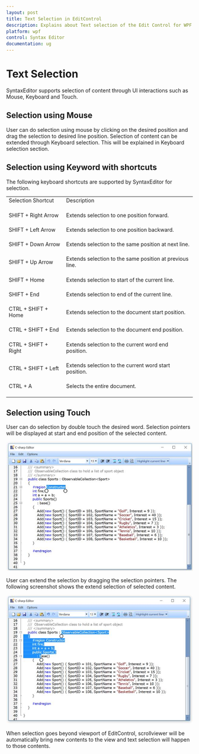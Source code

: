 ```yaml
---
layout: post
title: Text Selection in EditControl 
description: Explains about Text selection of the Edit Control for WPF
platform: wpf
control: Syntax Editor
documentation: ug
---
```


# Text Selection

SyntaxEditor supports selection of content through UI interactions such as Mouse, Keyboard and Touch. 

## Selection using Mouse

User can do selection using mouse by clicking on the desired position and drag the selection to desired line position. Selection of content can be extended through Keyboard selection. This will be explained in Keyboard selection section.

## Selection using Keyword with shortcuts

The following keyboard shortcuts are supported by SyntaxEditor for selection.

<table>
<tr>
<td>
Selection Shortcut<br/><br/></td><td>
Description<br/><br/></td></tr>
<tr>
<td>
SHIFT + Right Arrow<br/><br/></td><td>
Extends selection to one position forward.<br/><br/></td></tr>
<tr>
<td>
SHIFT + Left Arrow<br/><br/></td><td>
Extends selection to one position backward.<br/><br/></td></tr>
<tr>
<td>
SHIFT + Down Arrow<br/><br/></td><td>
Extends selection to the same position at next line.<br/><br/></td></tr>
<tr>
<td>
SHIFT + Up Arrow<br/><br/></td><td>
Extends selection to the same position at previous line.<br/><br/></td></tr>
<tr>
<td>
SHIFT + Home<br/><br/></td><td>
Extends selection to start of the current line.<br/><br/></td></tr>
<tr>
<td>
SHIFT + End<br/><br/></td><td>
Extends selection to end of the current line.<br/><br/></td></tr>
<tr>
<td>
CTRL + SHIFT + Home<br/><br/></td><td>
Extends selection to the document start position.<br/><br/></td></tr>
<tr>
<td>
CTRL + SHIFT + End<br/><br/></td><td>
Extends selection to the document end position.<br/><br/></td></tr>
<tr>
<td>
CTRL + SHIFT + Right<br/><br/></td><td>
Extends selection to the current word end position.<br/><br/></td></tr>
<tr>
<td>
CTRL + SHIFT + Left<br/><br/></td><td>
Extends selection to the current word start position.<br/><br/></td></tr>
<tr>
<td>
CTRL + A<br/><br/></td><td>
Selects the entire document.<br/><br/></td></tr>
</table>

## Selection using Touch 

User can do selection by double touch the desired word. Selection pointers will be displayed at start and end position of the selected content. 

![](Selection-Images/selection-img1.jpeg)


User can extend the selection by dragging the selection pointers. The following screenshot shows the extend selection of selected content.

![](Selection-Images/selection-img2.jpeg)

When selection goes beyond viewport of EditControl, scrollviewer will be automatically bring new contents to the view and text selection will happen to those contents.



